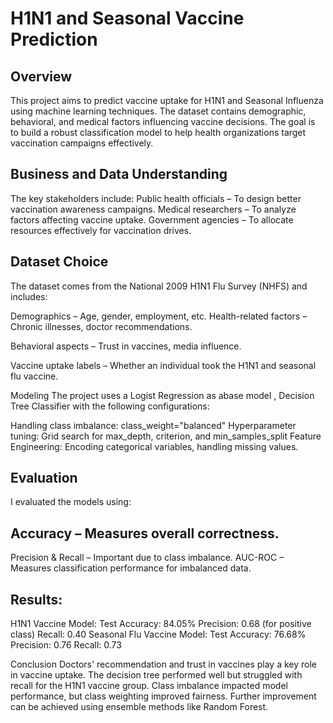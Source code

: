 #   H1N1 and Seasonal Vaccine Prediction
## Overview
This project aims to predict vaccine uptake for H1N1 and Seasonal Influenza using machine learning techniques. The dataset contains demographic, behavioral, 
and medical factors influencing vaccine decisions. The goal is to build a robust classification model to help health organizations target vaccination campaigns effectively.

## Business and Data Understanding
The key stakeholders include:
Public health officials – To design better vaccination awareness campaigns.
Medical researchers – To analyze factors affecting vaccine uptake.
Government agencies – To allocate resources effectively for vaccination drives.

## Dataset Choice
The dataset comes from the National 2009 H1N1 Flu Survey (NHFS) and includes:

Demographics – Age, gender, employment, etc.
Health-related factors – Chronic illnesses, doctor recommendations.

Behavioral aspects – Trust in vaccines, media influence.

Vaccine uptake labels – Whether an individual took the H1N1 and seasonal flu vaccine.

Modeling
The project uses a Logist Regression as abase model , 
Decision Tree Classifier with the following configurations:

Handling class imbalance: class_weight="balanced"
Hyperparameter tuning: Grid search for max_depth, criterion, and min_samples_split
Feature Engineering: Encoding categorical variables, handling missing values.

## Evaluation
I evaluated the models using:

## Accuracy – Measures overall correctness.
Precision & Recall – Important due to class imbalance.
AUC-ROC – Measures classification performance for imbalanced data.

## Results:
H1N1 Vaccine Model:
Test Accuracy: 84.05%
Precision: 0.68 (for positive class)
Recall: 0.40
Seasonal Flu Vaccine Model:
Test Accuracy: 76.68%
Precision: 0.76
Recall: 0.73

Conclusion
Doctors' recommendation and trust in vaccines play a key role in vaccine uptake.
The decision tree performed well but struggled with recall for the H1N1 vaccine group.
Class imbalance impacted model performance, but class weighting improved fairness.
Further improvement can be achieved using ensemble methods like Random Forest.
